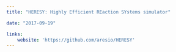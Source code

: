```yaml
---
title: "HERESY: Highly Efficient REaction SYstems simulator"

date: "2017-09-19"

links:
    website: 'https://github.com/aresio/HERESY'
---
```


